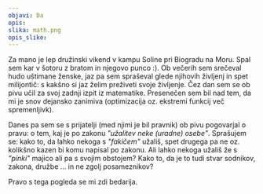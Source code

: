 ```yaml
---
objavi: Da
opis: 
slika: math.png
opis_slike: 
---
```

Za mano je lep družinski vikend v kampu Soline pri Biogradu na Moru. Spal sem kar v šotoru z bratom in njegovo punco :). Ob večerih sem srečeval hudo uštimane ženske, jaz pa sem spraševal glede njihovih življenj in spet milijontič: s kakšno si jaz želim preživeti svoje življenje. Čez dan sem se ob pivu učil za svoj zadnji izpit iz matematike. Presenečen sem bil nad tem, da mi je snov dejansko zanimiva (optimizacija oz. ekstremi funkcij več spremenljivk). 

Danes pa sem se s prijatelji (med njimi je bil pravnik) ob pivu pogovarjal o pravu: o tem, kaj je po zakonu <i>"užalitev neke (uradne) osebe"</i>. Sprašujem se: kako to, da lahko nekoga s <i>"fakičem"</i> užališ, spet drugega pa ne oz. kolikšno kazen bi komu napisal po zakonu. Ali lahko nekoga užališ že s <i>"pinki"</i> majico ali pa s svojim obstojem? Kako to, da je to tudi stvar sodnikov, zakona, družbe ... in ne zgolj posameznikov?

Pravo s tega pogleda se mi zdi bedarija.